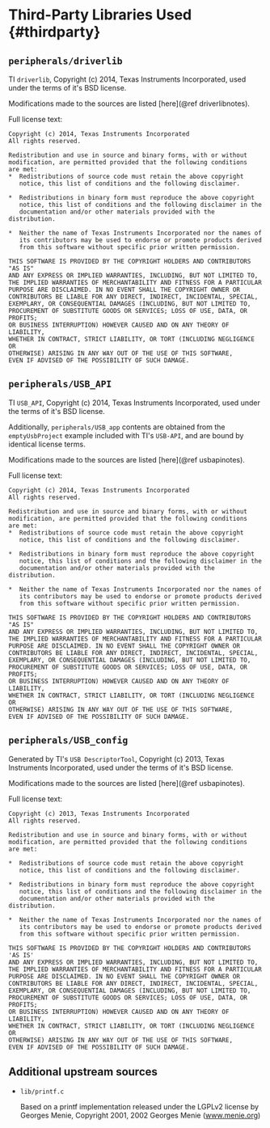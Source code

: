 
Third-Party Libraries Used {#thirdparty}
==========================

`peripherals/driverlib`
-----------------------

TI `driverlib`, Copyright (c) 2014, Texas Instruments Incorporated,
used under the terms of it's BSD license.
    
Modifications made to the sources are listed [here](@ref driverlibnotes).

Full license text:
    
    Copyright (c) 2014, Texas Instruments Incorporated
    All rights reserved.
    
    Redistribution and use in source and binary forms, with or without
    modification, are permitted provided that the following conditions
    are met:
    *  Redistributions of source code must retain the above copyright
       notice, this list of conditions and the following disclaimer.
    
    *  Redistributions in binary form must reproduce the above copyright
       notice, this list of conditions and the following disclaimer in the
       documentation and/or other materials provided with the distribution.
    
    *  Neither the name of Texas Instruments Incorporated nor the names of
       its contributors may be used to endorse or promote products derived
       from this software without specific prior written permission.
    
    THIS SOFTWARE IS PROVIDED BY THE COPYRIGHT HOLDERS AND CONTRIBUTORS "AS IS"
    AND ANY EXPRESS OR IMPLIED WARRANTIES, INCLUDING, BUT NOT LIMITED TO,
    THE IMPLIED WARRANTIES OF MERCHANTABILITY AND FITNESS FOR A PARTICULAR
    PURPOSE ARE DISCLAIMED. IN NO EVENT SHALL THE COPYRIGHT OWNER OR
    CONTRIBUTORS BE LIABLE FOR ANY DIRECT, INDIRECT, INCIDENTAL, SPECIAL,
    EXEMPLARY, OR CONSEQUENTIAL DAMAGES (INCLUDING, BUT NOT LIMITED TO,
    PROCUREMENT OF SUBSTITUTE GOODS OR SERVICES; LOSS OF USE, DATA, OR PROFITS;
    OR BUSINESS INTERRUPTION) HOWEVER CAUSED AND ON ANY THEORY OF LIABILITY,
    WHETHER IN CONTRACT, STRICT LIABILITY, OR TORT (INCLUDING NEGLIGENCE OR
    OTHERWISE) ARISING IN ANY WAY OUT OF THE USE OF THIS SOFTWARE,
    EVEN IF ADVISED OF THE POSSIBILITY OF SUCH DAMAGE.

`peripherals/USB_API`
-----------------------

TI `USB_API`, Copyright (c) 2014, Texas Instruments Incorporated,
used under the terms of it's BSD license.

Additionally, `peripherals/USB_app` contents are obtained from the 
`emptyUsbProject` example included with TI's `USB-API`, and are bound 
by identical license terms. 

Modifications made to the sources are listed [here](@ref usbapinotes).

Full license text:
    
    Copyright (c) 2014, Texas Instruments Incorporated
    All rights reserved.
    
    Redistribution and use in source and binary forms, with or without
    modification, are permitted provided that the following conditions
    are met:
    *  Redistributions of source code must retain the above copyright
       notice, this list of conditions and the following disclaimer.
    
    *  Redistributions in binary form must reproduce the above copyright
       notice, this list of conditions and the following disclaimer in the
       documentation and/or other materials provided with the distribution.
    
    *  Neither the name of Texas Instruments Incorporated nor the names of
       its contributors may be used to endorse or promote products derived
       from this software without specific prior written permission.
    
    THIS SOFTWARE IS PROVIDED BY THE COPYRIGHT HOLDERS AND CONTRIBUTORS "AS IS"
    AND ANY EXPRESS OR IMPLIED WARRANTIES, INCLUDING, BUT NOT LIMITED TO,
    THE IMPLIED WARRANTIES OF MERCHANTABILITY AND FITNESS FOR A PARTICULAR
    PURPOSE ARE DISCLAIMED. IN NO EVENT SHALL THE COPYRIGHT OWNER OR
    CONTRIBUTORS BE LIABLE FOR ANY DIRECT, INDIRECT, INCIDENTAL, SPECIAL,
    EXEMPLARY, OR CONSEQUENTIAL DAMAGES (INCLUDING, BUT NOT LIMITED TO,
    PROCUREMENT OF SUBSTITUTE GOODS OR SERVICES; LOSS OF USE, DATA, OR PROFITS;
    OR BUSINESS INTERRUPTION) HOWEVER CAUSED AND ON ANY THEORY OF LIABILITY,
    WHETHER IN CONTRACT, STRICT LIABILITY, OR TORT (INCLUDING NEGLIGENCE OR
    OTHERWISE) ARISING IN ANY WAY OUT OF THE USE OF THIS SOFTWARE,
    EVEN IF ADVISED OF THE POSSIBILITY OF SUCH DAMAGE.

`peripherals/USB_config`
-----------------------

Generated by TI's `USB DescriptorTool`, 
Copyright (c) 2013, Texas Instruments Incorporated, used under the 
terms of it's BSD license.
    
Modifications made to the sources are listed [here](@ref usbapinotes).

Full license text:

    Copyright (c) 2013, Texas Instruments Incorporated                          
    All rights reserved.                                                        
                                                                                
    Redistribution and use in source and binary forms, with or without          
    modification, are permitted provided that the following conditions          
    are met:                                                                    
                                                                                
    *  Redistributions of source code must retain the above copyright           
       notice, this list of conditions and the following disclaimer.            
                                                                                
    *  Redistributions in binary form must reproduce the above copyright        
       notice, this list of conditions and the following disclaimer in the      
       documentation and/or other materials provided with the distribution.     
                                                                                
    *  Neither the name of Texas Instruments Incorporated nor the names of      
       its contributors may be used to endorse or promote products derived      
       from this software without specific prior written permission.            
                                                                                
    THIS SOFTWARE IS PROVIDED BY THE COPYRIGHT HOLDERS AND CONTRIBUTORS 'AS IS' 
    AND ANY EXPRESS OR IMPLIED WARRANTIES, INCLUDING, BUT NOT LIMITED TO,       
    THE IMPLIED WARRANTIES OF MERCHANTABILITY AND FITNESS FOR A PARTICULAR      
    PURPOSE ARE DISCLAIMED. IN NO EVENT SHALL THE COPYRIGHT OWNER OR            
    CONTRIBUTORS BE LIABLE FOR ANY DIRECT, INDIRECT, INCIDENTAL, SPECIAL,       
    EXEMPLARY, OR CONSEQUENTIAL DAMAGES (INCLUDING, BUT NOT LIMITED TO,         
    PROCUREMENT OF SUBSTITUTE GOODS OR SERVICES; LOSS OF USE, DATA, OR PROFITS; 
    OR BUSINESS INTERRUPTION) HOWEVER CAUSED AND ON ANY THEORY OF LIABILITY,    
    WHETHER IN CONTRACT, STRICT LIABILITY, OR TORT (INCLUDING NEGLIGENCE OR     
    OTHERWISE) ARISING IN ANY WAY OUT OF THE USE OF THIS SOFTWARE,              
    EVEN IF ADVISED OF THE POSSIBILITY OF SUCH DAMAGE.                          


Additional upstream sources
---------------------------

- `lib/printf.c`

   Based on a printf implementation released under the LGPLv2 license by Georges Menie,
   Copyright 2001, 2002 Georges Menie (www.menie.org)